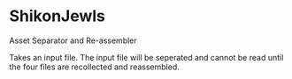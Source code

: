 # ShikonJewls
Asset Separator and Re-assembler 

Takes an input file. The input file will be seperated and cannot be read until
the four files are recollected and reassembled. 
